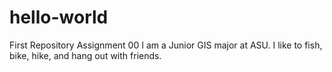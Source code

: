 # hello-world
First Repository Assignment 00
I am a Junior GIS major at ASU.  I like to fish, bike, hike, and hang out with friends.  
